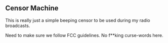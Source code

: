 ## Censor Machine

This is really just a simple beeping censor to be used during my radio broadcasts.

Need to make sure we follow FCC guidelines. No f**king curse-words here.